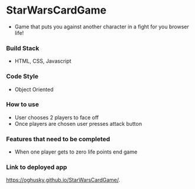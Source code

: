 # StarWarsCardGame
- Game that puts you against another character in a fight for you browser life!
### Build Stack
- HTML, CSS, Javascript
### Code Style
- Object Oriented
### How to use
- User chooses 2 players to face off
- Once players are chosen user presses attack button
### Features that need to be completed
- When one player gets to zero life points end game
### Link to deployed app
https://oghusky.github.io/StarWarsCardGame/.
